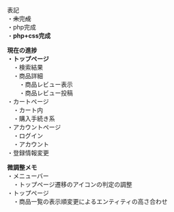 表記<br>
・~~未完成~~<br>
・php完成<br>
・**php+css完成**<br>

**現在の進捗**<br>
**・トップページ**<br>
　・検索結果<br>
　・商品詳細<br>
　　・商品レビュー表示<br>
　　・商品レビュー投稿<br>
・カートページ<br>
　・カート内<br>
　・購入手続き系<br>
・アカウントページ<br>
　・ログイン<br>
　・アカウント<br>
  ・登録情報変更<br>

**微調整メモ**<br>
・メニューバー<br>
　・トップページ遷移のアイコンの判定の調整<br>
・トップページ<br>
　・商品一覧の表示順変更によるエンティティの高さ合わせ
